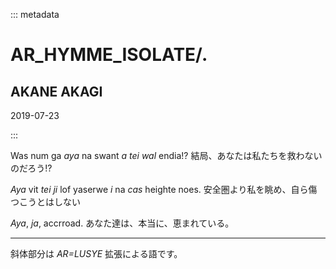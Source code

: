 ::: metadata

# AR_HYMME_ISOLATE/.

## AKANE AKAGI

2019-07-23

:::

Was num ga *aya* na swant *a tei wal* endia!?
結局、あなたは私たちを救わないのだろう!?

*Aya* vit *tei ji* lof yaserwe *i* na *cas* heighte noes.
安全圏より私を眺め、自ら傷つこうとはしない

*Aya*, *ja*, accrroad.
あなた達は、本当に、恵まれている。

----

斜体部分は *AR=LUSYE* 拡張による語です。
